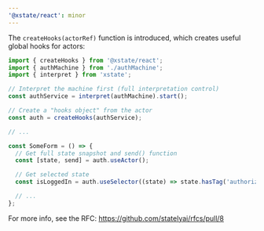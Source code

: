 ```yaml
---
'@xstate/react': minor
---
```


The `createHooks(actorRef)` function is introduced, which creates useful global hooks for actors:

```jsx
import { createHooks } from '@xstate/react';
import { authMachine } from './authMachine';
import { interpret } from 'xstate';

// Interpret the machine first (full interpretation control)
const authService = interpret(authMachine).start();

// Create a "hooks object" from the actor
const auth = createHooks(authService);

// ...

const SomeForm = () => {
  // Get full state snapshot and send() function
  const [state, send] = auth.useActor();

  // Get selected state
  const isLoggedIn = auth.useSelector((state) => state.hasTag('authorized'));

  // ...
};
```

For more info, see the RFC: https://github.com/statelyai/rfcs/pull/8
